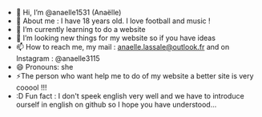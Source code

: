 - 👋 Hi, I’m @anaelle1531 (Anaëlle)
- 👀 About me : I have 18 years old. I love football and music !
- 🌱 I’m currently learning to do a website
- 💞️ I’m looking new things for my website so if you have ideas
- 📫 How to reach me,  my mail : anaelle.lassale@outlook.fr and on Instagram : @anaelle3115
- 😄 Pronouns: she
- ⚡The person who want help me to do of my website a better site is very cooool !!!
- :D Fun fact : I don't speek english very well and we have to introduce ourself in english on github so I hope you have understood...

<!---
anaelle1531/anaelle1531 is a ✨ special ✨ repository because its `README.md` (this file) appears on your GitHub profile.
You can click the Preview link to take a look at your changes.
--->
